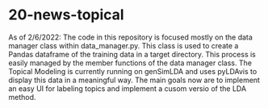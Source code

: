 # 20-news-topical
As of 2/6/2022:
The code in this repository is focused mostly on the data manager class within data_manager.py. This class is used to create a Pandas dataframe of the training data in a target directory. This process is easily managed by the member functions of the data manager class.
The Topical Modeling is currently running on genSimLDA and uses pyLDAvis to display this data in a meaningful way. 
The main goals now are to implement an easy UI for labeling topics and implement a cusom versio of the LDA method. 
